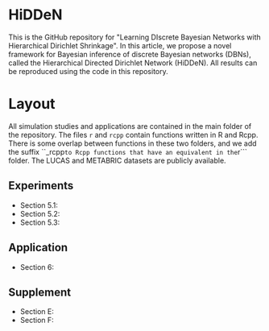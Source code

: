 # HiDDeN
This is the GitHub repository for "Learning DIscrete Bayesian Networks with Hierarchical Dirichlet Shrinkage". In this article, we propose a novel framework for Bayesian inference of discrete Bayesian networks (DBNs), called the Hierarchical Directed Dirichlet Network (HiDDeN). All results can be reproduced using the code in this repository. 

# Layout
All simulation studies and applications are contained in the main folder of the repository. The files ```r``` and ```rcpp``` contain functions written in R and Rcpp. There is some overlap between functions in these two folders, and we add the suffix ``_rcpp``` to Rcpp functions that have an equivalent in the ```r``` folder. The LUCAS and METABRIC datasets are publicly available. 

## Experiments
* Section 5.1: 
* Section 5.2:
* Section 5.3:

## Application
* Section 6:

## Supplement
* Section E: 
* Section F: 